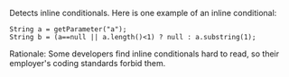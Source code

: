 Detects inline conditionals. Here is one example of an inline
conditional:

    String a = getParameter("a");
    String b = (a==null || a.length()<1) ? null : a.substring(1);
            

Rationale: Some developers find inline conditionals hard to read, so
their employer\'s coding standards forbid them.
